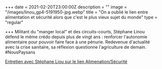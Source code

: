 +++
date = 2021-02-20T23:00:00Z
description = ""
image = "/images/linou_gp4-5191950-jpg.webp"
title = "On a oublié le lien entre alimentation et sécurité alors que c'est le plus vieux sujet du monde"
type = "regular"

+++
Militant du "manger local" et des circuits-courts, Stéphane Linou défend le même crédo depuis plus de vingt ans : renforcer l'autonomie alimentaire pour pouvoir faire face à une pénurie. Redevenue d'actualité avec la crise sanitaire, sa réflexion questionne l'agriculture de demain. #NousPaysans

  
[Entretien avec Stéphane Liou sur le lien Alimenation/Sécurité](https://france3-regions.francetvinfo.fr/agriculture-on-a-oublie-le-lien-entre-alimentation-et-securite-alors-que-c-est-le-plus-vieux-sujet-du-monde-1951186.html)